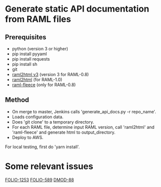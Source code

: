 # Generate static API documentation from RAML files

## Prerequisites

- python (version 3 or higher)
- pip install pyyaml
- pip install requests
- pip install sh
- git
- [raml2html v3](https://github.com/raml2html/raml2html) (version 3 for RAML-0.8)
- [raml2html](https://github.com/raml2html/raml2html) (for RAML-1.0)
- [raml-fleece](https://github.com/janrain/raml-fleece) (only for RAML-0.8)

## Method

- On merge to master, Jenkins calls 'generate_api_docs.py -r repo_name'.
- Loads configuration data.
- Does 'git clone' to a temporary directory.
- For each RAML file, determine input RAML version,
  call 'raml2html' and 'raml-fleece'
  and generate html to output_directory.
- Deploy to AWS.

For local testing, first do 'yarn install'.

# Some relevant issues

[FOLIO-1253](https://issues.folio.org/browse/FOLIO-1253)
[FOLIO-589](https://issues.folio.org/browse/FOLIO-589)
[DMOD-88](https://issues.folio.org/browse/DMOD-88)
